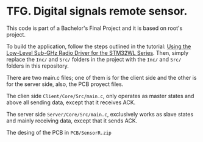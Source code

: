
# TFG.  Digital signals remote sensor.

This code is part of a Bachelor's Final Project and it is based on root's project. 

To build the application, follow the steps outlined in the tutorial: [Using the Low-Level Sub-GHz Radio Driver for the STM32WL Series](https://forum.digikey.com/t/using-the-low-level-sub-ghz-radio-driver-for-the-stm32wl-series/18253). Then, simply replace the `Inc/` and `Src/` folders in the project with the `Inc/` and `Src/` folders in this repository.

There are two main.c files; one of them is for the client side and the other is for the server side, also, the PCB proyect files.

The clien side `Client/Core/Src/main.c`, only operates as master states and above all sending data, except that it receives ACK.

The server side `Server/Core/Src/main.c`, exclusively works as slave states and mainly receiving data, except that it sends ACK.

The desing of the PCB in `PCB/SensorR.zip`
